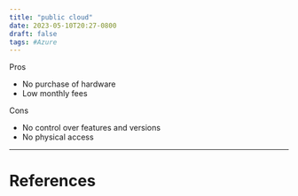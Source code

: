 ```yaml
---
title: "public cloud"
date: 2023-05-10T20:27-0800
draft: false
tags: #Azure
---
```


Pros
- No purchase of hardware
- Low monthly fees

Cons
- No control over features and versions
- No physical access


---
# References
